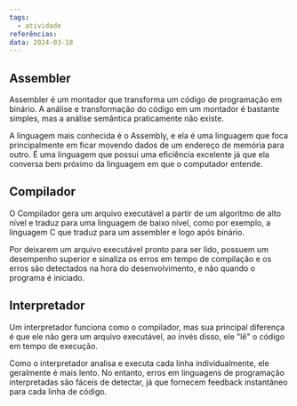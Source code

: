 ```yaml
---
tags:
  - atividade
referências: 
data: 2024-03-18
---
```

## Assembler

Assembler é um montador que transforma um código de programação em binário. A análise e transformação do código em um montador é bastante simples, mas a análise semântica praticamente não existe.

A linguagem mais conhecida é o Assembly, e ela é uma linguagem que foca principalmente em ficar movendo dados de um endereço de memória para outro. É uma linguagem que possui uma eficiência excelente já que ela conversa bem próximo da linguagem em que o computador entende.
## Compilador

O Compilador gera um arquivo executável a partir de um algoritmo de alto nível e traduz para uma linguagem de baixo nível, como por exemplo, a linguagem C que traduz para um assembler e logo após binário.

Por deixarem um arquivo executável pronto para ser lido, possuem um desempenho superior e sinaliza os erros em tempo de compilação e os erros são detectados na hora do desenvolvimento, e não quando o programa é iniciado.

## Interpretador

Um interpretador funciona como o compilador, mas sua principal diferença é que ele não gera um arquivo executável, ao invés disso, ele "lê" o código em tempo de execução.

Como o interpretador analisa e executa cada linha individualmente, ele geralmente é mais lento. No entanto, erros em linguagens de programação interpretadas são fáceis de detectar, já que fornecem feedback instantâneo para cada linha de código.